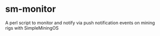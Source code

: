# sm-monitor
A perl script to monitor and notify via push notification events on mining rigs with SimpleMiningOS 
